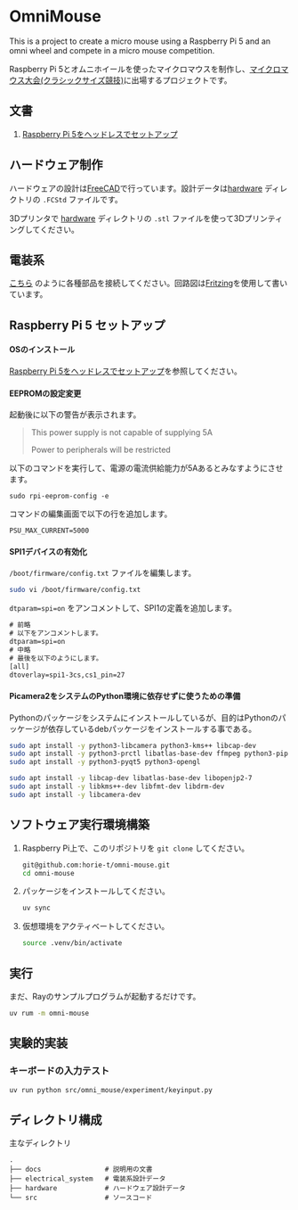 # OmniMouse

This is a project to create a micro mouse using a Raspberry Pi 5 and an omni wheel and compete in a micro mouse competition.

Raspberry Pi 5とオムニホイールを使ったマイクロマウスを制作し、[マイクロマウス大会(クラシックサイズ競技)](https://www.ntf.or.jp/?page_id=25)に出場するプロジェクトです。

## 文書

1. [Raspberry Pi 5をヘッドレスでセットアップ](docs/raspberry_pi_5_os_setup.md)

## ハードウェア制作

ハードウェアの設計は[FreeCAD](https://www.freecad.org/index.php?lang=ja)で行っています。設計データは[hardware](./hardware/) ディレクトリの `.FCStd` ファイルです。

3Dプリンタで [hardware](./hardware/) ディレクトリの `.stl` ファイルを使って3Dプリンティングしてください。

## 電装系

[こちら](./electrical_system/OmniMouse_Circuit.png) のように各種部品を接続してください。回路図は[Fritzing](https://fritzing.org/)を使用して書いています。

## Raspberry Pi 5 セットアップ

#### OSのインストール

[Raspberry Pi 5をヘッドレスでセットアップ](docs/raspberry_pi_5_os_setup.md)を参照してください。

#### EEPROMの設定変更

起動後に以下の警告が表示されます。

> This power supply is not capable of supplying 5A
> 
> Power to peripherals will be restricted

以下のコマンドを実行して、電源の電流供給能力が5Aあるとみなすようにさせます。

```
sudo rpi-eeprom-config -e
```

コマンドの編集画面で以下の行を追加します。

```
PSU_MAX_CURRENT=5000
```

#### SPI1デバイスの有効化

`/boot/firmware/config.txt` ファイルを編集します。

```bash
sudo vi /boot/firmware/config.txt
```

`dtparam=spi=on` をアンコメントして、SPI1の定義を追加します。

```txt
# 前略
# 以下をアンコメントします。
dtparam=spi=on
# 中略
# 最後を以下のようにします。
[all]
dtoverlay=spi1-3cs,cs1_pin=27
```

#### Picamera2をシステムのPython環境に依存せずに使うための準備

Pythonのパッケージをシステムにインストールしているが、目的はPythonのパッケージが依存しているdebパッケージをインストールする事である。

```bash
sudo apt install -y python3-libcamera python3-kms++ libcap-dev
sudo apt install -y python3-prctl libatlas-base-dev ffmpeg python3-pip
sudo apt install -y python3-pyqt5 python3-opengl

sudo apt install -y libcap-dev libatlas-base-dev libopenjp2-7
sudo apt install -y libkms++-dev libfmt-dev libdrm-dev
sudo apt install -y libcamera-dev
```

## ソフトウェア実行環境構築

1. Raspberry Pi上で、このリポジトリを `git clone` してください。  
    ```bash
    git@github.com:horie-t/omni-mouse.git
    cd omni-mouse
    ```
2. パッケージをインストールしてください。  
    ```bash
    uv sync
    ```
3. 仮想環境をアクティベートしてください。
    ```bash
    source .venv/bin/activate
    ```

## 実行

まだ、Rayのサンプルプログラムが起動するだけです。

```bash
uv rum -m omni-mouse
```

## 実験的実装

### キーボードの入力テスト

```bash
uv run python src/omni_mouse/experiment/keyinput.py
```

## ディレクトリ構成

主なディレクトリ

```
.
├── docs                # 説明用の文書
├── electrical_system   # 電装系設計データ
├── hardware            # ハードウェア設計データ
└── src                 # ソースコード
```